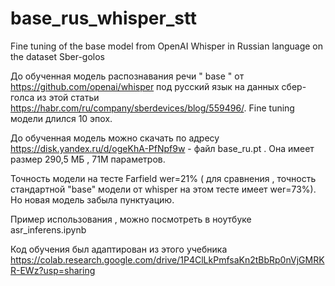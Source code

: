 # base_rus_whisper_stt
Fine tuning of the base model from OpenAI Whisper in Russian language on the dataset Sber-golos


До обученная  модель распознавания речи " base " от https://github.com/openai/whisper под русский язык на данных сбер-голса из этой статьи https://habr.com/ru/company/sberdevices/blog/559496/. Fine tuning модели длился 10 эпох.

До обученная модель можно скачать по адресу https://disk.yandex.ru/d/ogeKhA-PfNpf9w - файл base_ru.pt . Она имеет размер 290,5 МБ , 71М параметров.

Точность модели на тесте Farfield wer=21% ( для сравнения , точность стандартной "base" модели от whisper на этом тесте имеет  wer=73%). Hо новая модель забыла пунктуацию.

Пример использования , можно посмотреть в ноутбуке asr_inferens.ipynb

Код обучения был адаптирован из этого учебника https://colab.research.google.com/drive/1P4ClLkPmfsaKn2tBbRp0nVjGMRKR-EWz?usp=sharing
